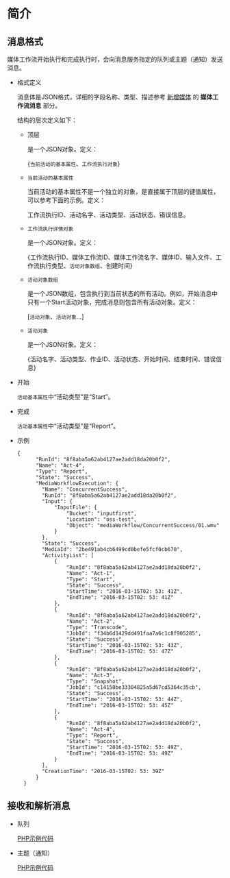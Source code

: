 # 简介

## 消息格式

媒体工作流开始执行和完成执行时，会向消息服务指定的队列或主题（通知）发送消息。

-   格式定义

    消息体是JSON格式，详细的字段名称、类型、描述参考 [新增媒体](/cn.zh-CN/API参考/媒体接口/新增媒体.md) 的 **媒体工作流消息** 部分。

    结构的层次定义如下：

    -   顶层

        是一个JSON对象。定义：

        \{`当前活动的基本属性`、`工作流执行对象`\}

    -   `当前活动的基本属性`

        当前活动的基本属性不是一个独立的对象，是直接属于顶层的键值属性，可以参考下面的示例。定义：

        工作流执行ID、活动名字、活动类型、活动状态、错误信息。

    -   `工作流执行详情对象`

        是一个JSON对象。定义：

        \{工作流执行ID、媒体工作流ID、媒体工作流名字、媒体ID、输入文件、工作流执行类型、`活动对象数组`、创建时间\}

    -   `活动对象数组`

        是一个JSON数组，包含执行到当前状态的所有活动。例如，开始消息中只有一个Start活动对象，完成消息则包含所有活动对象。定义：

        \[`活动对象`、`活动对象`…\]

    -   `活动对象`

        是一个JSON对象。定义：

        \{活动名字、活动类型、作业ID、活动状态、开始时间、结束时间、错误信息\}

-   开始

    `活动基本属性`中“活动类型”是“Start”。

-   完成

    `活动基本属性`中“活动类型”是“Report”。

-   示例

    ```
    {
          "RunId": "8f8aba5a62ab4127ae2add18da20b0f2",
          "Name": "Act-4",
          "Type": "Report",
          "State": "Success",
          "MediaWorkflowExecution": {
            "Name": "ConcurrentSuccess",
            "RunId": "8f8aba5a62ab4127ae2add18da20b0f2",
            "Input": {
                "InputFile": {
                    "Bucket": "inputfirst",
                    "Location": "oss-test",
                    "Object": "mediaWorkflow/ConcurrentSuccess/01.wmv"
                }
            },
            "State": "Success",
            "MediaId": "2be491ab4cb6499cd0befe5fcf0cb670",
            "ActivityList": [
                {
                    "RunId": "8f8aba5a62ab4127ae2add18da20b0f2",
                    "Name": "Act-1",
                    "Type": "Start",
                    "State": "Success",
                    "StartTime": "2016-03-15T02: 53: 41Z",
                    "EndTime": "2016-03-15T02: 53: 41Z"
                },
                {
                    "RunId": "8f8aba5a62ab4127ae2add18da20b0f2",
                    "Name": "Act-2",
                    "Type": "Transcode",
                    "JobId": "f34b6d1429dd491faa7a6c1c8f905285",
                    "State": "Success",
                    "StartTime": "2016-03-15T02: 53: 43Z",
                    "EndTime": "2016-03-15T02: 53: 47Z"
                },
                {
                    "RunId": "8f8aba5a62ab4127ae2add18da20b0f2",
                    "Name": "Act-3",
                    "Type": "Snapshot",
                    "JobId": "c14150be33304825a5d67cd5364c35cb",
                    "State": "Success",
                    "StartTime": "2016-03-15T02: 53: 44Z",
                    "EndTime": "2016-03-15T02: 53: 45Z"
                },
                {
                    "RunId": "8f8aba5a62ab4127ae2add18da20b0f2",
                    "Name": "Act-4",
                    "Type": "Report",
                    "State": "Success",
                    "StartTime": "2016-03-15T02: 53: 49Z",
                    "EndTime": "2016-03-15T02: 53: 49Z"
                }
            ],
            "CreationTime": "2016-03-15T02: 53: 39Z"
          }
      }
    ```


## 接收和解析消息

-   队列

    [PHP示例代码](/cn.zh-CN/开发指南/接收消息通知/队列方式接收通知.md)

-   主题（通知）

    [PHP示例代码](/cn.zh-CN/开发指南/接收消息通知/主题通知方式接收消息.md)


